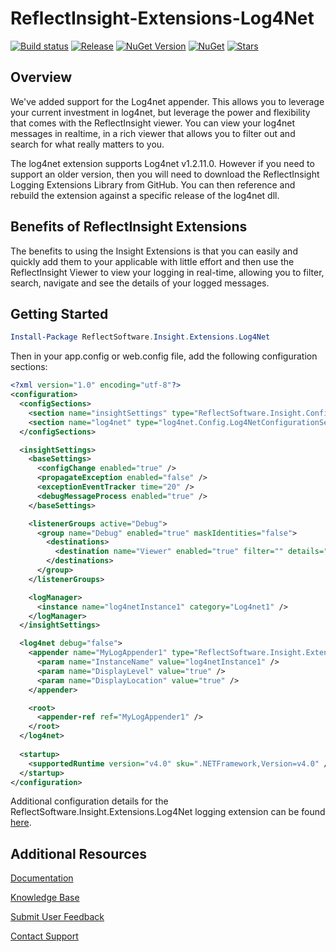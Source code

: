 # ReflectInsight-Extensions-Log4Net

[![Build status](https://ci.appveyor.com/api/projects/status/github/reflectsoftware/reflectinsight-extensions-log4net?svg=true)](https://ci.appveyor.com/project/reflectsoftware/reflectinsight-extensions-log4net)
[![Release](https://img.shields.io/github/release/reflectsoftware/reflectinsight-extensions-log4net.svg)](https://github.com/reflectsoftware/reflectinsight-extensions-log4net/releases/latest)
[![NuGet Version](http://img.shields.io/nuget/v/reflectsoftware.insight.extensions.log4net.svg?style=flat)](http://www.nuget.org/packages/ReflectSoftware.Insight.Extensions.Log4Net/)
[![NuGet](https://img.shields.io/nuget/dt/reflectsoftware.insight.extensions.log4net.svg)](http://www.nuget.org/packages/ReflectSoftware.Insight.Extensions.Log4net/)
[![Stars](https://img.shields.io/github/stars/reflectsoftware/reflectinsight-extensions-log4net.svg)](https://github.com/reflectsoftware/reflectinsight-extensions-log4net/stargazers)

## Overview ##

We've added support for the Log4net appender. This allows you to leverage your current investment in log4net, but leverage the power and flexibility that comes with the ReflectInsight viewer. You can view your log4net messages in realtime, in a rich viewer that allows you to filter out and search for what really matters to you.

 The log4net extension supports Log4net v1.2.11.0. However if you need to support an older version, then you will need to download the ReflectInsight Logging Extensions Library from GitHub. You can then reference and rebuild the extension against a specific release of the log4net dll.

## Benefits of ReflectInsight Extensions ##

The benefits to using the Insight Extensions is that you can easily and quickly add them to your applicable with little effort and then use the ReflectInsight Viewer to view your logging in real-time, allowing you to filter, search, navigate and see the details of your logged messages.

## Getting Started

```powershell
Install-Package ReflectSoftware.Insight.Extensions.Log4Net
```

Then in your app.config or web.config file, add the following configuration sections:

```xml
<?xml version="1.0" encoding="utf-8"?>
<configuration>
  <configSections>
    <section name="insightSettings" type="ReflectSoftware.Insight.ConfigurationHandler,ReflectSoftware.Insight" />
    <section name="log4net" type="log4net.Config.Log4NetConfigurationSectionHandler, log4net" />
  </configSections>

  <insightSettings>
    <baseSettings>
      <configChange enabled="true" />
      <propagateException enabled="false" />
      <exceptionEventTracker time="20" />
      <debugMessageProcess enabled="true" />
    </baseSettings>

    <listenerGroups active="Debug">
      <group name="Debug" enabled="true" maskIdentities="false">
        <destinations>
          <destination name="Viewer" enabled="true" filter="" details="Viewer" />
        </destinations>
      </group>
    </listenerGroups>

    <logManager>
      <instance name="log4netInstance1" category="Log4net1" />
    </logManager>
  </insightSettings>

  <log4net debug="false">
    <appender name="MyLogAppender1" type="ReflectSoftware.Insight.Extensions.Log4net.LogAppender, ReflectSoftware.Insight.Extensions.Log4net">
      <param name="InstanceName" value="log4netInstance1" />
      <param name="DisplayLevel" value="true" />
      <param name="DisplayLocation" value="true" />
    </appender>

    <root>
      <appender-ref ref="MyLogAppender1" />
    </root>
  </log4net>
    
  <startup>
    <supportedRuntime version="v4.0" sku=".NETFramework,Version=v4.0" />
  </startup>
</configuration>
```

Additional configuration details for the ReflectSoftware.Insight.Extensions.Log4Net logging extension can be found [here](https://reflectsoftware.atlassian.net/wiki/display/RI5/Log4net+Extension).

## Additional Resources

[Documentation](https://reflectsoftware.atlassian.net/wiki/display/RI5/ReflectInsight+5+documentation)

[Knowledge Base](http://reflectsoftware.uservoice.com/knowledgebase)

[Submit User Feedback](http://reflectsoftware.uservoice.com/forums/158277-reflectinsight-feedback)

[Contact Support](support@reflectsoftware.com)
